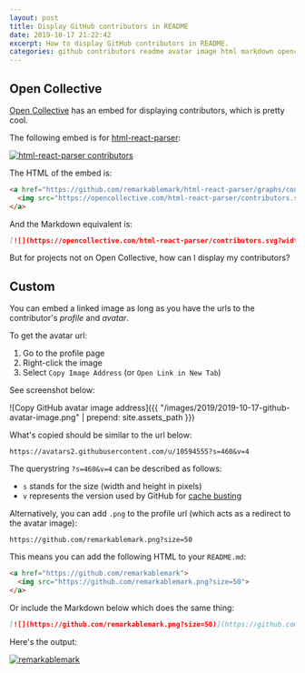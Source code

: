 ```yaml
---
layout: post
title: Display GitHub contributors in README
date: 2019-10-17 21:22:42
excerpt: How to display GitHub contributors in README.
categories: github contributors readme avatar image html markdown opencollective
---
```


## Open Collective

[Open Collective](https://opencollective.com/) has an embed for displaying contributors, which is pretty cool.

The following embed is for [html-react-parser](https://github.com/remarkablemark/html-react-parser):

[![html-react-parser contributors](https://opencollective.com/html-react-parser/contributors.svg?width=890&button=false)](https://github.com/remarkablemark/html-react-parser/graphs/contributors)

The HTML of the embed is:

```html
<a href="https://github.com/remarkablemark/html-react-parser/graphs/contributors">
  <img src="https://opencollective.com/html-react-parser/contributors.svg?width=890&button=false">
</a>
```

And the Markdown equivalent is:

```md
[![](https://opencollective.com/html-react-parser/contributors.svg?width=890&button=false)](https://github.com/remarkablemark/html-react-parser/graphs/contributors)
```

But for projects not on Open Collective, how can I display my contributors?

## Custom

You can embed a linked image as long as you have the urls to the contributor's _profile_ and _avatar_.

To get the avatar url:

1. Go to the profile page
2. Right-click the image
3. Select `Copy Image Address` (or `Open Link in New Tab`)

See screenshot below:

![Copy GitHub avatar image address]({{ "/images/2019/2019-10-17-github-avatar-image.png" | prepend: site.assets_path }})

What's copied should be similar to the url below:

```
https://avatars2.githubusercontent.com/u/10594555?s=460&v=4
```

The querystring `?s=460&v=4` can be described as follows:

- `s` stands for the size (width and height in pixels)
- `v` represents the version used by GitHub for [cache busting](https://www.keycdn.com/support/what-is-cache-busting)

Alternatively, you can add `.png` to the profile url (which acts as a redirect to the avatar image):

```
https://github.com/remarkablemark.png?size=50
```

This means you can add the following HTML to your `README.md`:

```html
<a href="https://github.com/remarkablemark">
  <img src="https://github.com/remarkablemark.png?size=50">
</a>
```

Or include the Markdown below which does the same thing:

```md
[![](https://github.com/remarkablemark.png?size=50)](https://github.com/remarkablemark)
```

Here's the output:

[![remarkablemark](https://github.com/remarkablemark.png?size=50)](https://github.com/remarkablemark)
